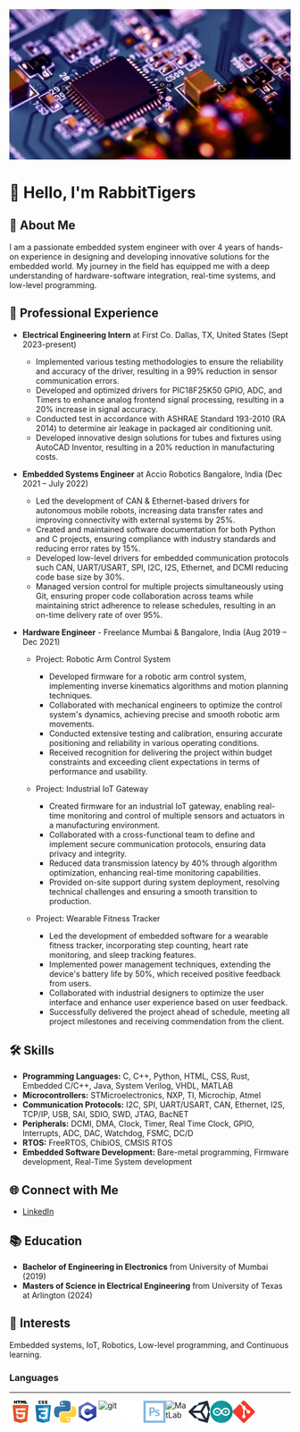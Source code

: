 
<img src="readme.PNG">


# 👋 Hello, I'm RabbitTigers

## 🚀 About Me
I am a passionate embedded system engineer with over 4 years of hands-on experience in designing and developing innovative solutions for the embedded world. My journey in the field has equipped me with a deep understanding of hardware-software integration, real-time systems, and low-level programming.

## 💼 Professional Experience 
- **Electrical Engineering Intern** at First Co. Dallas, TX, United States (Sept 2023-present)
  - Implemented various testing methodologies to ensure the reliability and accuracy of the driver, resulting in a 99% reduction in sensor communication errors.
  - Developed and optimized drivers for PIC18F25K50 GPIO, ADC, and Timers to enhance analog frontend signal processing, resulting in a 20% increase in signal accuracy.
  - Conducted test in accordance with ASHRAE Standard 193-2010 (RA 2014) to determine air leakage in packaged air conditioning unit.
  - Developed innovative design solutions for tubes and fixtures using AutoCAD Inventor, resulting in a 20% reduction in manufacturing costs.
 
- **Embedded Systems Engineer** at Accio Robotics Bangalore, India  (Dec 2021 – July 2022)
  - Led the development of CAN & Ethernet-based drivers for autonomous mobile robots, increasing data transfer rates and improving connectivity with external systems by 25%.
  - Created and maintained software documentation for both Python and C projects, ensuring compliance with industry standards and reducing error rates by 15%.
  - Developed low-level drivers for embedded communication protocols such CAN, UART/USART, SPI, I2C, I2S, Ethernet, and DCMI reducing code base size by 30%.
  - Managed version control for multiple projects simultaneously using Git, ensuring proper code collaboration across teams while maintaining strict adherence to release   schedules, resulting in an on-time delivery rate of over 95%.
 
- **Hardware Engineer** - Freelance Mumbai & Bangalore, India  (Aug 2019 – Dec 2021)
  -  Project: Robotic Arm Control System  
     *  Developed firmware for a robotic arm control system, implementing inverse kinematics algorithms and motion planning techniques.
     *  Collaborated with mechanical engineers to optimize the control system's dynamics, achieving precise and smooth robotic arm movements.
     *  Conducted extensive testing and calibration, ensuring accurate positioning and reliability in various operating conditions.  
     *  Received recognition for delivering the project within budget constraints and exceeding client expectations in terms of performance and
        usability.
     
  -  Project: Industrial IoT Gateway
     *  Created firmware for an industrial IoT gateway, enabling real-time monitoring and control of multiple sensors and actuators in a
        manufacturing environment.
     *  Collaborated with a cross-functional team to define and implement secure communication protocols, ensuring data privacy and integrity.
     *  Reduced data transmission latency by 40% through algorithm optimization, enhancing real-time monitoring capabilities.
     *  Provided on-site support during system deployment, resolving technical challenges and ensuring a smooth transition to production.

  -  Project: Wearable Fitness Tracker
      * Led the development of embedded software for a wearable fitness tracker, incorporating step counting, heart rate monitoring, and sleep
        tracking features.
      * Implemented power management techniques, extending the device's battery life by 50%, which received positive feedback from users.
      * Collaborated with industrial designers to optimize the user interface and enhance user experience based on user feedback.
      * Successfully delivered the project ahead of schedule, meeting all project milestones and receiving commendation from the client.

## 🛠️ Skills
- **Programming Languages:** C, C++, Python, HTML, CSS, Rust, Embedded C/C++, Java, System Verilog, VHDL, MATLAB
- **Microcontrollers:** STMicroelectronics, NXP, TI, Microchip, Atmel
- **Communication Protocols:** I2C, SPI, UART/USART, CAN, Ethernet, I2S, TCP/IP, USB, SAI, SDIO, SWD, JTAG, BacNET
- **Peripherals:** DCMI, DMA, Clock, Timer, Real Time Clock, GPIO, Interrupts, ADC, DAC, Watchdog, FSMC, DC/D
- **RTOS:** FreeRTOS, ChibiOS, CMSIS RTOS
- **Embedded Software Development:** Bare-metal programming, Firmware development, Real-Time System development
 

## 🌐 Connect with Me
- [LinkedIn](https://www.linkedin.com/in/kunalsalvi63)

## 📚 Education
- **Bachelor of Engineering in Electronics** from University of Mumbai (2019)
- **Masters of Science in Electrical Engineering** from University of Texas at Arlington (2024)



## 🌱 Interests
Embedded systems, IoT, Robotics, Low-level programming, and Continuous learning.




### Languages
---
<img align="left" alt="HTML5" width="40px" src="https://raw.githubusercontent.com/github/explore/80688e429a7d4ef2fca1e82350fe8e3517d3494d/topics/html/html.png" />
<img align="left" alt="CSS3" width="40px" src="https://raw.githubusercontent.com/github/explore/80688e429a7d4ef2fca1e82350fe8e3517d3494d/topics/css/css.png" />
<img align="left" alt="Python" width="40px" src="https://github.com/Aakarsh-B/trying-repos/blob/master/python-5.svg?raw=true"/> 
<img align="left" alt="C" width="40px" src="https://github.com/Aakarsh-B/trying-repos/blob/master/c-programming.png"/>
<img align="left" alt="git" width="40px" src="https://www.vectorlogo.zone/logos/git-scm/git-scm-icon.svg"/>
<img align="left" alt="GitHub" width="40px" src="https://github.com/Aakarsh-B/trying-repos/blob/master/github.svg"/>
<img align="left" src="https://raw.githubusercontent.com/teamedwardforever/Readme-Generator/71f25dd8b98329b168142a6b782a107b75eab178/svg/Skills/Software/photoshop-line.svg" alt="Photoshop" width="40" height="40"/>
<img align="left" src="https://dl.dropboxusercontent.com/s/6e7hk06wzjp3j52/Matlab_Logo.png" alt="MatLab" width="40" height="40"/>
<img align="left" src="https://raw.githubusercontent.com/teamedwardforever/Readme-Generator/71f25dd8b98329b168142a6b782a107b75eab178/svg/Skills/Engines/unity3d-icon.svg" alt="Unity" width="40" height="40"/>
<img align="left" src="https://raw.githubusercontent.com/teamedwardforever/Readme-Generator/71f25dd8b98329b168142a6b782a107b75eab178/svg/Skills/Other/arduino-1.svg" alt="Arduino" width="40" height="40"/>
<img align="left" src="https://raw.githubusercontent.com/teamedwardforever/Readme-Generator/71f25dd8b98329b168142a6b782a107b75eab178/svg/Skills/Other/git-scm-icon.svg" alt="Git" width="40" height="40"/>
<br />

<br />



<!--- 

### Softwares
<img align="left" alt="KiCAD" width="30px" src="https://user-images.githubusercontent.com/38166489/118163105-3a5c5100-b43f-11eb-9ad8-7e54b665e8e2.png" />


<a href="https://instagram.com">
<img align = "left" 
     wdth = "30px"
     src="https://img.icons8.com/color/48/000000/instagram-new--v2.png" />
</a>
  
 <img align = "left" src="https://img.icons8.com/color/48/000000/instagram-new--v2.png" />
--->
